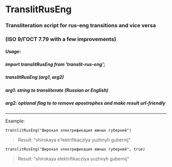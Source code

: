 # TranslitRusEng
### Transliteration script for rus-eng transitions and vice versa
### (ISO 9/ГОСТ 7.79 with a few improvements)
##### Usage:
##### import translitRusEng from 'translit-rus-eng';
##### translitRusEng (arg1, arg2)
##### arg1: string to transliterate (Russian or English)
##### arg2: optional flag to to remove apostrophes and make result url-friendly

---
Example:

`translitRusEng("Широкая электрификация южных губерний")`
> Result: "shirokaya e'lektrifikacziya yuzhnyh gubernij"

`translitRusEng("Широкая электрификация южных губерний", true)`
> Result: "shirokaya elektrifikacziya yuzhnyh gubernij"